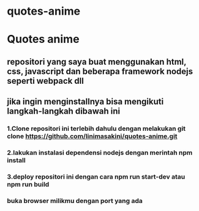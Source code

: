 # quotes-anime
# Quotes anime

## repositori yang saya buat menggunakan html, css, javascript dan beberapa framework  nodejs seperti webpack dll

## jika ingin menginstallnya bisa mengikuti langkah-langkah dibawah ini

### 1.Clone repositori ini terlebih dahulu dengan melakukan **git clone https://github.com/linimasakini/quotes-anime.git**
### 2.lakukan instalasi dependensi nodejs dengan merintah **npm install**
### 3.deploy repositori ini dengan cara **npm run start-dev** atau **npm run build**
### buka browser milikmu dengan port yang ada
